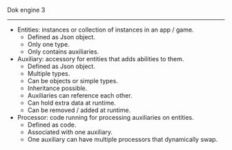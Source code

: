 Dok engine 3

---

- Entities: instances or collection of instances in an app / game.
    - Defined as Json object.
    - Only one type.
    - Only contains auxiliaries.
- Auxiliary: accessory for entities that adds abilities to them.
    - Defined as Json object.
    - Multiple types.
    - Can be objects or simple types.
    - Inheritance possible.
    - Auxiliaries can reference each other.
    - Can hold extra data at runtime.
    - Can be removed / added at runtime.
- Processor: code running for processing auxiliaries on entities.
    - Defined as code.
    - Associated with one auxiliary.
    - One auxiliary can have multiple processors that dynamically swap.
